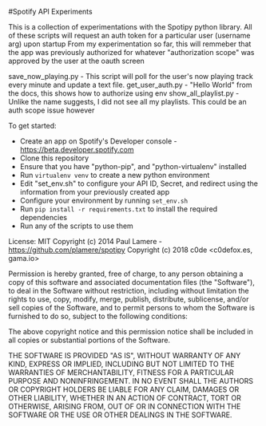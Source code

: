 #Spotify API Experiments

This is a collection of experimentations with the Spotipy python library.
All of these scripts will request an auth token for a particular user (username arg) upon startup
From my experimentation so far, this will remmeber that the app was previously authorized for whatever "authorization scope" was approved by the user at the oauth screen

save_now_playing.py - This script will poll for the user's now playing track every minute and update a text file.
get_user_auth.py - "Hello World" from the docs, this shows how to authorize using env
show_all_playlist.py - Unlike the name suggests, I did not see all my playlists. This could be an auth scope issue however

To get started:
* Create an app on Spotify's Developer console - https://beta.developer.spotify.com
* Clone this repository
* Ensure that you have "python-pip", and "python-virtualenv" installed
* Run `virtualenv venv` to create a new python environment
* Edit "set_env.sh" to configure your API ID, Secret, and redirect using the information from your previously created app
* Configure your environment by running `set_env.sh`
* Run `pip install -r requirements.txt` to install the required dependencies
* Run any of the scripts to use them

License: MIT
Copyright (c) 2014 Paul Lamere - https://github.com/plamere/spotipy
Copyright (c) 2018 c0de <c0defox.es, gama.io>

Permission is hereby granted, free of charge, to any person obtaining a copy of this software and associated documentation files (the "Software"), to deal in the Software without restriction, including without limitation the rights to use, copy, modify, merge, publish, distribute, sublicense, and/or sell copies of the Software, and to permit persons to whom the Software is furnished to do so, subject to the following conditions:

The above copyright notice and this permission notice shall be included in all copies or substantial portions of the Software.

THE SOFTWARE IS PROVIDED "AS IS", WITHOUT WARRANTY OF ANY KIND, EXPRESS OR IMPLIED, INCLUDING BUT NOT LIMITED TO THE WARRANTIES OF MERCHANTABILITY, FITNESS FOR A PARTICULAR PURPOSE AND NONINFRINGEMENT. IN NO EVENT SHALL THE AUTHORS OR COPYRIGHT HOLDERS BE LIABLE FOR ANY CLAIM, DAMAGES OR OTHER LIABILITY, WHETHER IN AN ACTION OF CONTRACT, TORT OR OTHERWISE, ARISING FROM, OUT OF OR IN CONNECTION WITH THE SOFTWARE OR THE USE OR OTHER DEALINGS IN THE SOFTWARE.